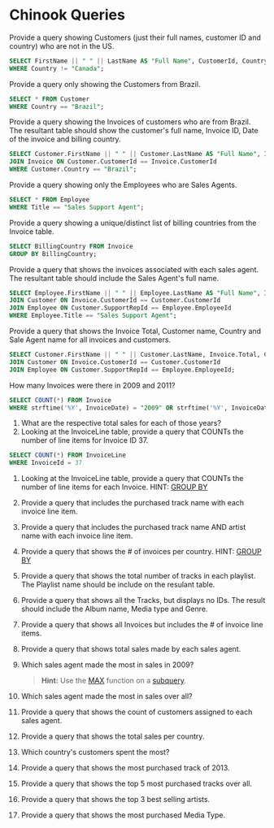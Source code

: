 # Chinook Queries


Provide a query showing Customers (just their full names, customer ID and country) who are not in the US.
```sql
SELECT FirstName || " " || LastName AS "Full Name", CustomerId, Country FROM Customer
WHERE Country != "Canada";
```
Provide a query only showing the Customers from Brazil.
```sql
SELECT * FROM Customer
WHERE Country == "Brazil";
```
Provide a query showing the Invoices of customers who are from Brazil. The resultant table should show the customer's full name, Invoice ID, Date of the invoice and billing country.
```sql
SELECT Customer.FirstName || " " || Customer.LastName AS "Full Name", Invoice.InvoiceId, Invoice.InvoiceDate, Invoice.BillingCountry FROM Customer
JOIN Invoice ON Customer.CustomerId == Invoice.CustomerId
WHERE Customer.Country == "Brazil";
```
Provide a query showing only the Employees who are Sales Agents.
```sql
SELECT * FROM Employee
WHERE Title == "Sales Support Agent";
```
Provide a query showing a unique/distinct list of billing countries from the Invoice table.
```sql
SELECT BillingCountry FROM Invoice
GROUP BY BillingCountry;
```
Provide a query that shows the invoices associated with each sales agent. The resultant table should include the Sales Agent's full name.
```sql
SELECT Employee.FirstName || " " || Employee.LastName AS "Full Name", Invoice.* FROM Invoice
JOIN Customer ON Invoice.CustomerId == Customer.CustomerId
JOIN Employee ON Customer.SupportRepId == Employee.EmployeeId
WHERE Employee.Title == "Sales Support Agent";
```
Provide a query that shows the Invoice Total, Customer name, Country and Sale Agent name for all invoices and customers.
```sql
SELECT Customer.FirstName || " " || Customer.LastName, Invoice.Total, Customer.Country, Employee.FirstName || " " || Employee.LastName AS "Sales Agent" FROM Invoice
JOIN Customer ON Invoice.CustomerId == Customer.CustomerId
JOIN Employee ON Customer.SupportRepId == Employee.EmployeeId;
```
How many Invoices were there in 2009 and 2011? 
```sql
SELECT COUNT(*) FROM Invoice
WHERE strftime('%Y', InvoiceDate) = "2009" OR strftime('%Y', InvoiceDate) = "2011";
```
1. What are the respective total sales for each of those years?
1. Looking at the InvoiceLine table, provide a query that COUNTs the number of line items for Invoice ID 37.
```sql
SELECT COUNT(*) FROM InvoiceLine
WHERE InvoiceId = 37
```
1. Looking at the InvoiceLine table, provide a query that COUNTs the number of line items for each Invoice. HINT: [GROUP BY](http://www.sqlite.org/lang_select.html#resultset)
1. Provide a query that includes the purchased track name with each invoice line item.
1. Provide a query that includes the purchased track name AND artist name with each invoice line item.
1. Provide a query that shows the # of invoices per country. HINT: [GROUP BY](http://www.sqlite.org/lang_select.html#resultset)
1. Provide a query that shows the total number of tracks in each playlist. The Playlist name should be include on the resulant table.
1. Provide a query that shows all the Tracks, but displays no IDs. The result should include the Album name, Media type and Genre.
1. Provide a query that shows all Invoices but includes the # of invoice line items.
1. Provide a query that shows total sales made by each sales agent.
1. Which sales agent made the most in sales in 2009?

    > **Hint:** Use the [MAX](https://www.sqlite.org/lang_aggfunc.html#maxggunc) function on a [subquery](http://beginner-sql-tutorial.com/sql-subquery.htm).

1. Which sales agent made the most in sales over all?
1. Provide a query that shows the count of customers assigned to each sales agent.
1. Provide a query that shows the total sales per country.
1. Which country's customers spent the most?
1. Provide a query that shows the most purchased track of 2013.
1. Provide a query that shows the top 5 most purchased tracks over all.
1. Provide a query that shows the top 3 best selling artists.
1. Provide a query that shows the most purchased Media Type.

